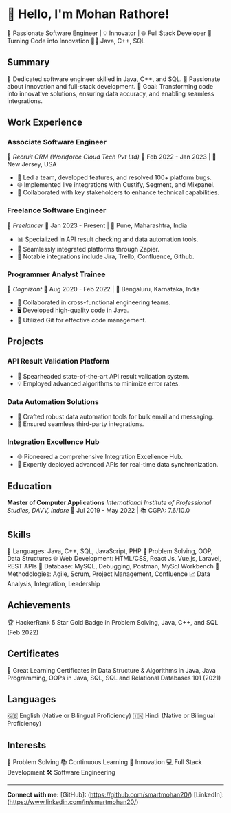 <!---
mlrathore28/mlrathore28 is a ✨ special ✨ repository because its `README.md` (this file) appears on your GitHub profile.
You can click the Preview link to take a look at your changes.
--->


# 👋 Hello, I'm Mohan Rathore!

🚀 Passionate Software Engineer | 💡 Innovator | 🌐 Full Stack Developer
🎯 Turning Code into Innovation
👨‍💻 Java, C++, SQL

## Summary

👾 Dedicated software engineer skilled in Java, C++, and SQL.
🚀 Passionate about innovation and full-stack development.
🌟 Goal: Transforming code into innovative solutions, ensuring data accuracy, and enabling seamless integrations.

## Work Experience

### Associate Software Engineer
🔷 *Recruit CRM (Workforce Cloud Tech Pvt Ltd)*
📅 Feb 2022 - Jan 2023 | 📍 New Jersey, USA

- 🚀 Led a team, developed features, and resolved 100+ platform bugs.
- 🌐 Implemented live integrations with Custify, Segment, and Mixpanel.
- 💼 Collaborated with key stakeholders to enhance technical capabilities.

### Freelance Software Engineer
🔷 *Freelancer*
📅 Jan 2023 - Present | 📍 Pune, Maharashtra, India

- 📊 Specialized in API result checking and data automation tools.
- 🚀 Seamlessly integrated platforms through Zapier.
- 🔗 Notable integrations include Jira, Trello, Confluence, Github.

### Programmer Analyst Trainee
🔷 *Cognizant*
📅 Aug 2020 - Feb 2022 | 📍 Bengaluru, Karnataka, India

- 👥 Collaborated in cross-functional engineering teams.
- 🖥️ Developed high-quality code in Java.
- 🧰 Utilized Git for effective code management.

## Projects

### API Result Validation Platform
- 🎯 Spearheaded state-of-the-art API result validation system.
- 💡 Employed advanced algorithms to minimize error rates.

### Data Automation Solutions
- 📧 Crafted robust data automation tools for bulk email and messaging.
- 🔄 Ensured seamless third-party integrations.

### Integration Excellence Hub
- 🌐 Pioneered a comprehensive Integration Excellence Hub.
- 🚀 Expertly deployed advanced APIs for real-time data synchronization.

## Education

**Master of Computer Applications**
*International Institute of Professional Studies, DAVV, Indore*
📅 Jul 2019 - May 2022 | 📚 CGPA: 7.6/10.0

## Skills

🧰 Languages: Java, C++, SQL, JavaScript, PHP
🧩 Problem Solving, OOP, Data Structures
🌐 Web Development: HTML/CSS, React Js, Vue.js, Laravel, REST APIs
💾 Database: MySQL, Debugging, Postman, MySql Workbench
🚀 Methodologies: Agile, Scrum, Project Management, Confluence
📈 Data Analysis, Integration, Leadership

## Achievements

🏆 HackerRank 5 Star Gold Badge in Problem Solving, Java, C++, and SQL (Feb 2022)

## Certificates

📜 Great Learning Certificates in Data Structure & Algorithms in Java, Java Programming, OOPs in Java, SQL, SQL and Relational Databases 101 (2021)

## Languages

🇬🇧 English (Native or Bilingual Proficiency)
🇮🇳 Hindi (Native or Bilingual Proficiency)

## Interests

🧩 Problem Solving
📚 Continuous Learning
🚀 Innovation
💻 Full Stack Development
🛠️ Software Engineering

---

**Connect with me:**
[GitHub]: (https://github.com/smartmohan20/)
[LinkedIn]: (https://www.linkedin.com/in/smartmohan20/)

